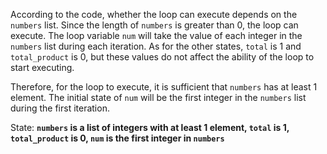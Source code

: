 According to the code, whether the loop can execute depends on the `numbers` list. Since the length of `numbers` is greater than 0, the loop can execute. The loop variable `num` will take the value of each integer in the `numbers` list during each iteration. As for the other states, `total` is 1 and `total_product` is 0, but these values do not affect the ability of the loop to start executing. 

Therefore, for the loop to execute, it is sufficient that `numbers` has at least 1 element. The initial state of `num` will be the first integer in the `numbers` list during the first iteration.

State: **`numbers` is a list of integers with at least 1 element, `total` is 1, `total_product` is 0, `num` is the first integer in `numbers`**